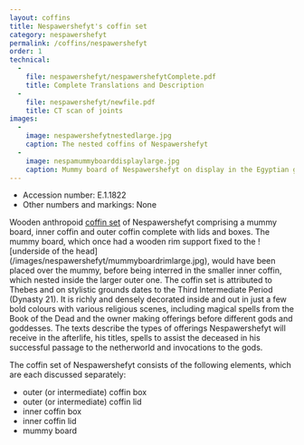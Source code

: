 ```yaml
---
layout: coffins
title: Nespawershefyt's coffin set
category: nespawershefyt
permalink: /coffins/nespawershefyt
order: 1
technical:
  -
    file: nespawershefyt/nespawershefytComplete.pdf
    title: Complete Translations and Description
  -
    file: nespawershefyt/newfile.pdf
    title: CT scan of joints
images:
  -
    image: nespawershefytnestedlarge.jpg
    caption: The nested coffins of Nespawershefyt
  -
    image: nespamummyboarddisplaylarge.jpg
    caption: Mummy board of Nespawershefyt on display in the Egyptian galleries at the Fitzwilliam Museum.
---
```

* Accession number: E.1.1822
* Other numbers and markings: None

Wooden anthropoid [coffin set](/images/nespawershefyt/nespawershefytnestedlarge.jpg) of Nespawershefyt comprising a mummy board, inner coffin and outer coffin complete with lids
and boxes. The mummy board, which once had a wooden rim support fixed to the ![underside of the head] (/images/nespawershefyt/mummyboardrimlarge.jpg), would have been placed over the mummy, before being interred in the smaller inner coffin, which nested inside the larger outer one. The coffin set is attributed to Thebes and on stylistic grounds dates to the Third Intermediate Period (Dynasty 21). It is richly and densely decorated inside and out in just a few bold colours with various religious scenes, including magical spells from the Book of the Dead and the owner making offerings before different gods and goddesses. The texts describe the types of offerings Nespawershefyt will receive in the afterlife, his titles, spells to assist the deceased in his successful passage to the netherworld and invocations to the gods.

The coffin set of Nespawershefyt consists of the following elements, which are each discussed separately:

* outer (or intermediate) coffin box
* outer (or intermediate) coffin lid
* inner coffin box
* inner coffin lid
* mummy board
